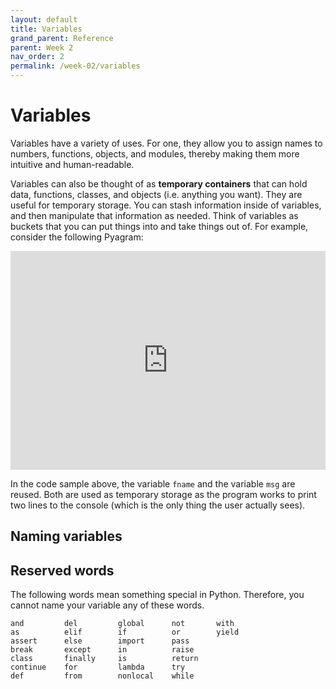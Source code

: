 ```yaml
---
layout: default
title: Variables
grand_parent: Reference
parent: Week 2
nav_order: 2
permalink: /week-02/variables
---
```


# Variables
Variables have a variety of uses. For one, they allow you to assign names to numbers, functions, objects, and modules, thereby making them more intuitive and human-readable. 

Variables can also be thought of as **temporary containers** that can hold data, functions, classes, and objects (i.e. anything you want). They are useful for temporary storage. You can stash information inside of variables, and then manipulate that information as needed. Think of variables as buckets that you can put things into and take things out of. For example, consider the following Pyagram:
<iframe width="100%" height="350" frameborder="0" src="http://pythontutor.com/iframe-embed.html#code=fname%20%3D%20'Lester'%0Alname%20%3D%20'Jones'%0Amsg%20%3D%20'Hi,%20'%20%2B%20fname%20%2B%20'%20'%20%2B%20lname%0Aprint%28msg%29%0Afname%20%3D%20'Tina'%0Amsg%20%3D%20'Hi,%20'%20%2B%20fname%20%2B%20'%20'%20%2B%20lname%0Aprint%28msg%29&codeDivHeight=400&codeDivWidth=350&cumulative=false&curInstr=0&heapPrimitives=nevernest&origin=opt-frontend.js&py=3&rawInputLstJSON=%5B%5D&textReferences=false"> </iframe>

In the code sample above, the variable `fname` and the variable `msg` are reused. Both are used as temporary storage as the program works to print two lines to the console (which is the only thing the user actually sees).

## Naming variables

## Reserved words
The following words mean something special in Python. Therefore, you cannot name your variable any of these words.

```
and         del         global      not       with
as          elif        if          or        yield
assert      else        import      pass
break       except      in          raise
class       finally     is          return
continue    for         lambda      try
def         from        nonlocal    while    
```
